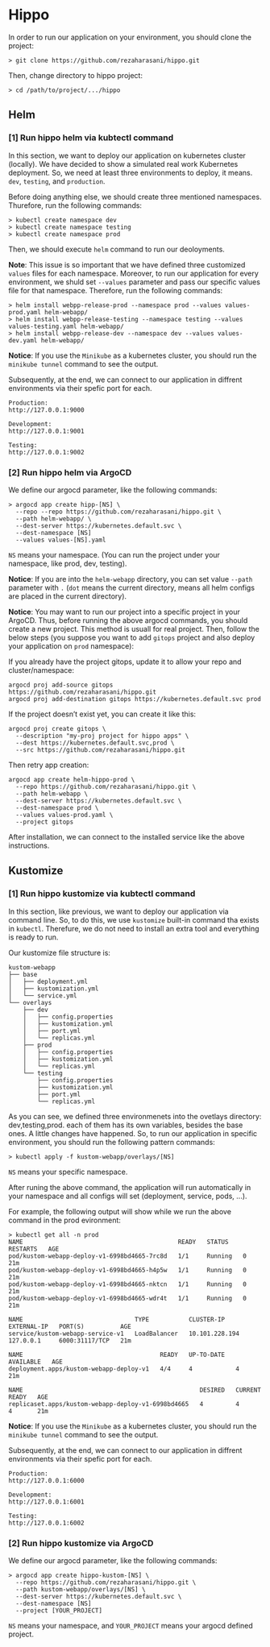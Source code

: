 # Hippo  

In order to run our application on your environment, you should clone the project:
```
> git clone https://github.com/rezaharasani/hippo.git
```  
Then, change directory to hippo project:
```
> cd /path/to/project/.../hippo
```

## Helm
### [1] Run hippo helm via kubtectl command

In this section, we want to deploy our application on kubernetes cluster (locally). We have decided to 
show a simulated real work Kubernetes deployment. So, we need at least three environments to deploy, 
it means. `dev`, `testing`, and `production`.  

Before doing anything else, we should create three mentioned namespaces. Thurefore, run the following 
commands:  
```
> kubectl create namespace dev
> kubectl create namespace testing
> kubectl create namespace prod
```
Then, we should execute `helm` command to run our deoloyments.  

**Note**: This issue is so important that we have defined three customized `values`
files for each namespace. Moreover, to run our application for every environment, we shuld set 
`--values` parameter and pass our specific values file for that namespace. Therefore, run the 
following commands:  

```
> helm install webpp-release-prod --namespace prod --values values-prod.yaml helm-webapp/
> helm install webpp-release-testing --namespace testing --values values-testing.yaml helm-webapp/
> helm install webpp-release-dev --namespace dev --values values-dev.yaml helm-webapp/
```

**Notice**: If you use the `Minikube` as a kubernetes cluster, you should run the `minikube tunnel` 
command to see the output.    

Subsequently, at the end, we can connect to our application in diffrent 
environments via their spefic port for each.
```
Production:
http://127.0.0.1:9000

Development:
http://127.0.0.1:9001

Testing:
http://127.0.0.1:9002
```

### [2] Run hippo helm via ArgoCD
We define our argocd parameter, like the following commands:
```
> argocd app create hipp-[NS] \
  --repo --repo https://github.com/rezaharasani/hippo.git \
  --path helm-webapp/ \
  --dest-server https://kubernetes.default.svc \
  --dest-namespace [NS]
  --values values-[NS].yaml
```
`NS` means your namespace. (You can run the project under your namespace, like prod, dev, testing).

**Notice**: If you are into the `helm-webapp` directory, you can set value `--path` parameter 
with `.` (`dot` means the current directory, means all helm configs are placed in the current 
directory).  

**Notice**: You may want to run our project into a specific project in your ArgoCD. Thus, before 
running the above argocd commands, you should create a new project. This method is usuall for real
project. Then, follow the below steps (you suppose you want to add `gitops` project and also 
deploy your application on `prod` namespace):

If you already have the project gitops, update it to allow your repo and cluster/namespace:
```
argocd proj add-source gitops https://github.com/rezaharasani/hippo.git
argocd proj add-destination gitops https://kubernetes.default.svc prod
```

If the project doesn’t exist yet, you can create it like this:
```
argocd proj create gitops \
  --description "my-proj project for hippo apps" \
  --dest https://kubernetes.default.svc,prod \
  --src https://github.com/rezaharasani/hippo.git
```

Then retry app creation:
```
argocd app create helm-hippo-prod \
  --repo https://github.com/rezaharasani/hippo.git \
  --path helm-webapp \
  --dest-server https://kubernetes.default.svc \
  --dest-namespace prod \
  --values values-prod.yaml \
  --project gitops
```

After installation, we can connect to the installed service like the above instructions.


## Kustomize
### [1] Run hippo kustomize via kubtectl command
In this section, like previous, we want to deploy our application via command line. So, to do this,
we use `kustomize` built-in command tha exists in `kubectl`. Therefure, we do not need to install
an extra tool and everything is ready to run.

Our kustomize file structure is:
```
kustom-webapp
├── base
│   ├── deployment.yml
│   ├── kustomization.yml
│   └── service.yml
└── overlays
    ├── dev
    │   ├── config.properties
    │   ├── kustomization.yml
    │   ├── port.yml
    │   └── replicas.yml
    ├── prod
    │   ├── config.properties
    │   ├── kustomization.yml
    │   └── replicas.yml
    └── testing
        ├── config.properties
        ├── kustomization.yml
        ├── port.yml
        └── replicas.yml
```
As you can see, we defined three environmenets into the ovetlays directory: dev,testing,prod.
each of them has its own variables, besides the base ones. A little changes have happened. So,
to run our application in specific environment, you should run the following pattern commands:  

```
> kubectl apply -f kustom-webapp/overlays/[NS]
```
`NS` means your specific namespace.

After runing the above command, the application will run automatically in your namespace and 
all configs will set (deployment, service, pods, ...).

For example, the following output will show while we run the above command in the prod evironment:
```
> kubectl get all -n prod
NAME                                           READY   STATUS    RESTARTS   AGE
pod/kustom-webapp-deploy-v1-6998bd4665-7rc8d   1/1     Running   0          21m
pod/kustom-webapp-deploy-v1-6998bd4665-h4p5w   1/1     Running   0          21m
pod/kustom-webapp-deploy-v1-6998bd4665-nktcn   1/1     Running   0          21m
pod/kustom-webapp-deploy-v1-6998bd4665-wdr4t   1/1     Running   0          21m

NAME                               TYPE           CLUSTER-IP       EXTERNAL-IP   PORT(S)          AGE
service/kustom-webapp-service-v1   LoadBalancer   10.101.228.194   127.0.0.1     6000:31117/TCP   21m

NAME                                      READY   UP-TO-DATE   AVAILABLE   AGE
deployment.apps/kustom-webapp-deploy-v1   4/4     4            4           21m

NAME                                                 DESIRED   CURRENT   READY   AGE
replicaset.apps/kustom-webapp-deploy-v1-6998bd4665   4         4         4       21m
```

**Notice**: If you use the `Minikube` as a kubernetes cluster, you should run the `minikube tunnel` 
command to see the output.  

Subsequently, at the end, we can connect to our application in diffrent environments via their 
spefic port for each.  

```
Production:
http://127.0.0.1:6000

Development:
http://127.0.0.1:6001

Testing:
http://127.0.0.1:6002
```

### [2] Run hippo kustomize via ArgoCD
We define our argocd parameter, like the following commands:

```
> argocd app create hippo-kustom-[NS] \
  --repo https://github.com/rezaharasani/hippo.git \
  --path kustom-webapp/overlays/[NS] \
  --dest-server https://kubernetes.default.svc \
  --dest-namespace [NS]
  --project [YOUR_PROJECT]
```
`NS` means your namespace, and `YOUR_PROJECT` means your argocd defined project.
